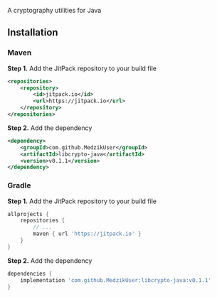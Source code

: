 A cryptography utilities for Java

## Installation

### Maven

**Step 1.** Add the JitPack repository to your build file

```xml
<repositories>
    <repository>
        <id>jitpack.io</id>
        <url>https://jitpack.io</url>
    </repository>
</repositories>
```

**Step 2.** Add the dependency

```xml
<dependency>
    <groupId>com.github.MedzikUser</groupId>
    <artifactId>libcrypto-java</artifactId>
    <version>v0.1.1</version>
</dependency>
```

### Gradle

**Step 1.** Add the JitPack repository to your build file

```groovy
allprojects {
    repositories {
        // ...
        maven { url 'https://jitpack.io' }
    }
}
```

**Step 2.** Add the dependency

```groovy
dependencies {
    implementation 'com.github.MedzikUser:libcrypto-java:v0.1.1'
}
```
